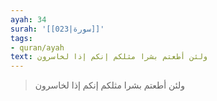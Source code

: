 ```yaml
---
ayah: 34
surah: '[[023|سورة]]'
tags:
- quran/ayah
text: ولئن أطعتم بشرا مثلكم إنكم إذا لخاسرون
---
```

> ولئن أطعتم بشرا مثلكم إنكم إذا لخاسرون
